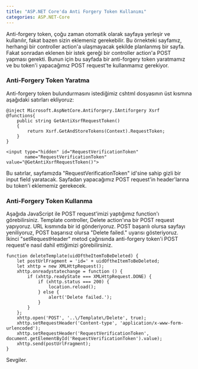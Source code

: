 ```yaml
---
title: "ASP.NET Core'da Anti Forgery Token Kullanımı"
categories: ASP.NET-Core
---
```


Anti-forgery token, çoğu zaman otomatik olarak sayfaya yerleşir ve kullanılır, fakat bazen sizin eklemeniz gerekebilir. Bu örnekteki sayfamız, herhangi bir controller action'a ulaşmayacak şekilde planlanmış bir sayfa. Fakat sonradan eklenen bir istek gereği bir controller action'a POST yapması gerekti. Bunun için bu sayfada bir anti-forgery token yaratmamız ve bu token'i yapacağımız POST request'te kullanmamız gerekiyor.

### Anti-Forgery Token Yaratma
Anti-forgery token bulundurmasını istediğimiz cshtml dosyasının üst kısmına aşağıdaki satırları ekliyoruz:

    @inject Microsoft.AspNetCore.Antiforgery.IAntiforgery Xsrf
    @functions{
        public string GetAntiXsrfRequestToken()
        {
            return Xsrf.GetAndStoreTokens(Context).RequestToken;
        }
    }
    
    <input type="hidden" id="RequestVerificationToken"
           name="RequestVerificationToken" value="@GetAntiXsrfRequestToken()">

Bu satırlar, sayfamızda "RequestVerificationToken" id'sine sahip gizli bir input field yaratacak. Sayfadan yapacağımız POST request'in header'larına bu token'i eklememiz gerekecek.

### Anti-Forgery Token Kullanma
Aşağıda JavaScript ile POST request'imizi yaptığımız function'ı görebilirsiniz. Template controller, Delete action'ına bir POST request yapıyoruz. URL kısmında bir id gönderiyoruz. POST başarılı olursa sayfayı yeniliyoruz, POST başarısız olursa "Delete failed." uyarısı gösteriyoruz. İkinci "setRequestHeader" metod çağrısında anti-forgery token'i POST request'e nasıl dahil ettiğimizi görebilirsiniz.

    function deleteTemplate(uidOftheItemToBeDeleted) {
        let postUrlFragment = 'id=' + uidOftheItemToBeDeleted;
        let xhttp = new XMLHttpRequest();
        xhttp.onreadystatechange = function () {
            if (xhttp.readyState === XMLHttpRequest.DONE) {
                if (xhttp.status === 200) {
                    location.reload();
                } else {
                    alert('Delete failed.');
                }
            }
        };
        xhttp.open('POST', '..\/Template\/Delete', true);
        xhttp.setRequestHeader('Content-type', 'application/x-www-form-urlencoded');
        xhttp.setRequestHeader('RequestVerificationToken', document.getElementById('RequestVerificationToken').value);
        xhttp.send(postUrlFragment);
    }


Sevgiler.
